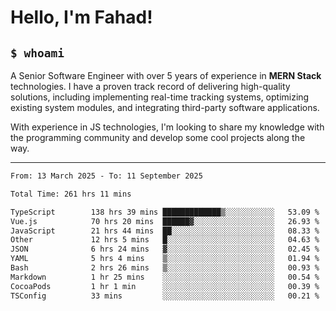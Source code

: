 <h1>Hello, I'm Fahad!</h1>

<h2><code>$ whoami</code></h2>

A Senior Software Engineer with over 5 years of experience in **MERN Stack** technologies. I have a proven track record of delivering high-quality solutions, including implementing real-time tracking systems, optimizing existing system modules, and integrating third-party software applications.

With experience in JS technologies, I'm looking to share my knowledge with the programming community and develop some cool projects along the way.

---

<!--START_SECTION:waka-->

```txt
From: 13 March 2025 - To: 11 September 2025

Total Time: 261 hrs 11 mins

TypeScript        138 hrs 39 mins █████████████▒░░░░░░░░░░░   53.09 %
Vue.js            70 hrs 20 mins  ██████▓░░░░░░░░░░░░░░░░░░   26.93 %
JavaScript        21 hrs 44 mins  ██░░░░░░░░░░░░░░░░░░░░░░░   08.33 %
Other             12 hrs 5 mins   █░░░░░░░░░░░░░░░░░░░░░░░░   04.63 %
JSON              6 hrs 24 mins   ▓░░░░░░░░░░░░░░░░░░░░░░░░   02.45 %
YAML              5 hrs 4 mins    ▒░░░░░░░░░░░░░░░░░░░░░░░░   01.94 %
Bash              2 hrs 26 mins   ▒░░░░░░░░░░░░░░░░░░░░░░░░   00.93 %
Markdown          1 hr 25 mins    ░░░░░░░░░░░░░░░░░░░░░░░░░   00.54 %
CocoaPods         1 hr 1 min      ░░░░░░░░░░░░░░░░░░░░░░░░░   00.39 %
TSConfig          33 mins         ░░░░░░░░░░░░░░░░░░░░░░░░░   00.21 %
```

<!--END_SECTION:waka-->

<!--
**heyFahad/heyFahad** is a ✨ _special_ ✨ repository because its `README.md` (this file) appears on your GitHub profile.

Here are some ideas to get you started:

- 🔭 I’m currently working on ...
- 🌱 I’m currently learning ...
- 👯 I’m looking to collaborate on ...
- 🤔 I’m looking for help with ...
- 💬 Ask me about ...
- 📫 How to reach me: ...
- 😄 Pronouns: ...
- ⚡ Fun fact: ...
-->
